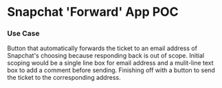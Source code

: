 # Snapchat 'Forward' App POC

### Use Case

Button that automatically forwards the ticket to an email address of Snapchat's choosing because responding back is out of scope. Initial scoping would be a single line box for email address and a mulit-line text box to add a comment before sending. Finishing off with a button to send the ticket to the corresponding address.